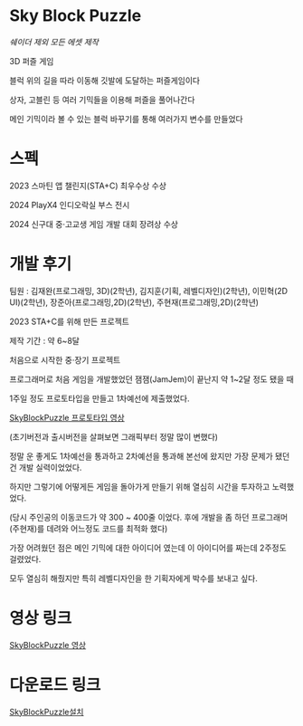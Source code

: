 # Sky Block Puzzle
*쉐이더 제외 모든 에셋 제작*

3D 퍼즐 게임

블럭 위의 길을 따라 이동해 깃발에 도달하는 퍼즐게임이다

상자, 고블린 등 여러 기믹들을 이용해 퍼즐을 풀어나간다

메인 기믹이라 볼 수 있는 블럭 바꾸기를 통해 여러가지 변수를 만들었다

# 스펙
2023 스마틴 앱 챌린지(STA+C) 최우수상 수상

2024 PlayX4 인디오락실 부스 전시

2024 신구대 중·고교생 게임 개발 대회 장려상 수상

# 개발 후기
팀원 : 김재완(프로그래밍, 3D)(2학년), 김지훈(기획, 레벨디자인)(2학년), 이민혁(2D UI)(2학년),
        장준아(프로그래밍,2D)(2학년), 주현재(프로그래밍,2D)(2학년)

 2023 STA+C를 위해 만든 프로젝트

제작 기간 : 약 6~8달

처음으로 시작한 중·장기 프로젝트

프로그래머로 처음 게임을 개발했었던 잼잼(JamJem)이 끝난지 약 1~2달 정도 됐을 때 

1주일 정도 프로토타입을 만들고 1차예선에 제출했었다.



[SkyBlockPuzzle 프로토타입 영상](https://youtu.be/al0LBhbt1vM?si=MjP2tNQDdJa-vX8j) 

(초기버전과 출시버전을 살펴보면 그래픽부터 정말 많이 변했다)




정말 운 좋게도 1차예선을 통과하고 2차예선을 통과해 본선에 왔지만 가장 문제가 됐던 건 개발 실력이었었다.

하지만 그렇기에 어떻게든 게임을 돌아가게 만들기 위해 열심히 시간을 투자하고 노력했었다.

(당시 주인공의 이동코드가 약 300 ~ 400줄 이었다. 후에 개발을 좀 하던 프로그래머(주현재)를 데려와 어느정도 코드를 최적화 했다)

가장 어려웠던 점은 메인 기믹에 대한 아이디어 였는데 이 아이디어를 짜는데 2주정도 걸렸었다.

모두 열심히 해줬지만 특히 레벨디자인을 한 기획자에게 박수를 보내고 싶다.


# 영상 링크
[SkyBlockPuzzle 영상](https://youtu.be/L6odMejxCns?si=EaXPZ8KjP5ygrDyH)


# 다운로드 링크
[SkyBlockPuzzle설치](https://play.google.com/store/apps/details?id=com.DefaultCompany.SkyBlock&pli=1)
